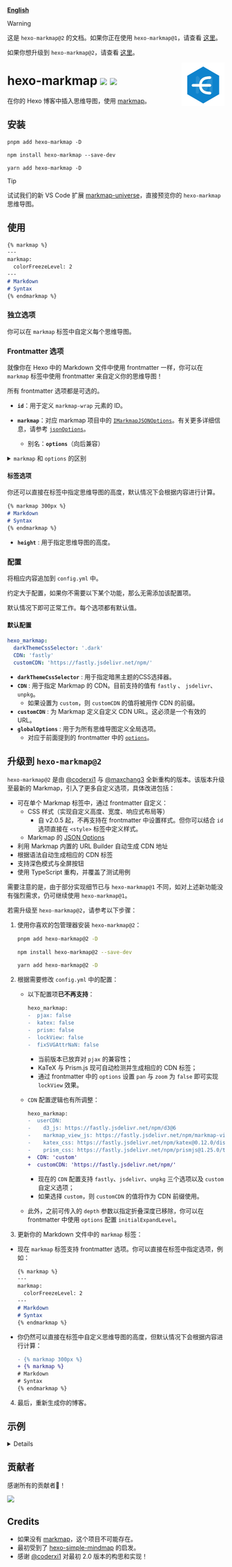 [**English**](./README.md)

> [!WARNING]
> 这是 `hexo-markmap@2` 的文档。如果你正在使用 `hexo-markmap@1`，请查看 [这里](https://github.com/markmap-universe/hexo-markmap/tree/legacy)。
>
> 如果你想升级到 `hexo-markmap@2`，请查看 [这里](#升级到-hexo-markmap-v2)。

<img src="https://raw.githubusercontent.com/markmap-universe/logo/master/hexo-markmap-logo.png" alt="Hexo logo" width="100" height="100" align="right" />

# hexo-markmap  <a href="https://npm.im/hexo-markmap"><img src="https://badgen.net/npm/v/hexo-markmap"></a> <a href="https://npm.im/hexo-markmap"><img src="https://badgen.net/npm/dm/hexo-markmap"></a>

在你的 Hexo 博客中插入思维导图，使用 [markmap](https://markmap.js.org/)。

## 安装

```
pnpm add hexo-markmap -D
```

```
npm install hexo-markmap --save-dev
```

```
yarn add hexo-markmap -D
```

> [!TIP]
> 试试我们的新 VS Code 扩展 [markmap-universe](https://marketplace.visualstudio.com/items?itemName=maxchang.vscode-markmap-universe)，直接预览你的 `hexo-markmap` 思维导图。

## 使用

```markdown
{% markmap %}
---
markmap:
  colorFreezeLevel: 2
---
# Markdown
# Syntax
{% endmarkmap %}
```

### 独立选项

你可以在 `markmap` 标签中自定义每个思维导图。

### Frontmatter 选项

就像你在 Hexo 中的 Markdown 文件中使用 frontmatter 一样，你可以在 `markmap` 标签中使用 frontmatter 来自定义你的思维导图！

所有 frontmatter 选项都是可选的。

- **`id`**：用于定义 `markmap-wrap` 元素的 ID。  

- **`markmap`**：对应 markmap 项目中的 [`IMarkmapJSONOptions`](https://markmap.js.org/api/interfaces/markmap-view.IMarkmapJSONOptions.html)。有关更多详细信息，请参考 [`jsonOptions`](https://markmap.js.org/docs/json-options#option-list)。
  - 别名：**`options`**（向后兼容）

<details>

<summary><code>markmap</code> 和 <code>options</code> 的区别</summary>

- **`markmap`（来自 markmap-lib）**  
 会被[预处理](https://github.com/markmap/markmap/blob/master/packages/markmap-lib/src/plugins/frontmatter/index.ts#L41)（将字符串转换为数组或数字），并优先覆盖 `options`。  
  - 例如，`color: 'red'` 会被转换为 `color: ['red']`，只有后者在 `markmap-view` 中有效。  
  - ✅ 推荐使用，以保持与 `markmap` 一致。

- **`options`（来自 markmap-universe）** 会被直接传递给 markmap-view。  
  - ❌ 不推荐使用，仅为向后兼容而保留。

</details>

#### 标签选项

你还可以直接在标签中指定思维导图的高度，默认情况下会根据内容进行计算。

```markdown
{% markmap 300px %}
# Markdown
# Syntax
{% endmarkmap %}
```

- **`height`** : 用于指定思维导图的高度。

### 配置

将相应内容追加到 `config.yml` 中。

约定大于配置，如果你不需要以下某个功能，那么无需添加该配置项。 

默认情况下即可正常工作。每个选项都有默认值。

#### 默认配置

```yaml
hexo_markmap:
  darkThemeCssSelector: '.dark'
  CDN: 'fastly'
  customCDN: 'https://fastly.jsdelivr.net/npm/'
```

- **`darkThemeCssSelector`** : 用于指定暗黑主题的CSS选择器。
- **`CDN`** : 用于指定 Markmap 的 CDN。目前支持的值有 `fastly` 、 `jsdelivr`、 `unpkg`。
  - 如果设置为 `custom`，则 `customCDN` 的值将被用作 CDN 的前缀。
- **`customCDN`** : 为 Markmap 定义自定义 CDN URL。这必须是一个有效的 URL。
- **`globalOptions`** : 用于为所有思维导图定义全局选项。  
  - 对应于前面提到的 frontmatter 中的 [`options`](#frontmatter-选项)。

## 升级到 `hexo-markmap@2`

`hexo-markmap@2` 是由 [@coderxi1](https://github.com/coderxi1/) 与 [@maxchang3](https://github.com/maxchang3/) 全新重构的版本。该版本升级至最新的 Markmap，引入了更多自定义选项，具体改进包括：

- 可在单个 Markmap 标签中，通过 frontmatter 自定义：
  - CSS 样式（实现自定义高度、宽度、响应式布局等）
    - 自 v2.0.5 起，不再支持在 frontmatter 中设置样式。但你可以结合 `id` 选项直接在 `<style>` 标签中定义样式。
  - Markmap 的 [JSON Options](https://markmap.js.org/docs/json-options#option-list)
- 利用 Markmap 内置的 URL Builder 自动生成 CDN 地址
- 根据语法自动生成相应的 CDN 标签
- 支持深色模式与全屏按钮
- 使用 TypeScript 重构，并覆盖了测试用例

需要注意的是，由于部分实现细节已与 `hexo-markmap@1` 不同，如对上述新功能没有强烈需求，仍可继续使用 `hexo-markmap@1`。

若需升级至 `hexo-markmap@2`，请参考以下步骤：

1. 使用你喜欢的包管理器安装 `hexo-markmap@2`：
    ```bash
    pnpm add hexo-markmap@2 -D
    ```
    ```bash
    npm install hexo-markmap@2 --save-dev
    ```
    ```bash
    yarn add hexo-markmap@2 -D
    ```
2. 根据需要修改 `config.yml` 中的配置：

   - 以下配置项**已不再支持**：
      ```diff
      hexo_markmap:
      -  pjax: false
      -  katex: false
      -  prism: false
      -  lockView: false
      -  fixSVGAttrNaN: false
      ```
      - 当前版本已放弃对 `pjax` 的兼容性；
      - KaTeX 与 Prism.js 现可自动检测并生成相应的 CDN 标签；
      - 通过 frontmatter 中的 `options` 设置 `pan` 与 `zoom` 为 `false` 即可实现 `lockView` 效果。

   - `CDN` 配置逻辑也有所调整：
      ```diff
      hexo_markmap:
      -  userCDN:
      -    d3_js: https://fastly.jsdelivr.net/npm/d3@6
      -    markmap_view_js: https://fastly.jsdelivr.net/npm/markmap-view@0.2.7
      -    katex_css: https://fastly.jsdelivr.net/npm/katex@0.12.0/dist/katex.min.css
      -    prism_css: https://fastly.jsdelivr.net/npm/prismjs@1.25.0/themes/prism.css
      +  CDN: 'custom'
      +  customCDN: 'https://fastly.jsdelivr.net/npm/'
      ```
      - 现在的 `CDN` 配置支持 `fastly`、`jsdelivr`、`unpkg` 三个选项以及 `custom` 自定义选项；
      - 如果选择 `custom`，则 `customCDN` 的值将作为 CDN 前缀使用。

   - 此外，之前可传入的 `depth` 参数以指定折叠深度已移除，你可以在 frontmatter 中使用 `options` 配置 `initialExpandLevel`。
3. 更新你的 Markdown 文件中的 `markmap` 标签：

  - 现在 `markmap` 标签支持 frontmatter 选项。你可以直接在标签中指定选项，例如：
    ```markdown
    {% markmap %}
    ---
    markmap:
      colorFreezeLevel: 2
    ---
    # Markdown
    # Syntax
    {% endmarkmap %}
    ```

  - 你仍然可以直接在标签中自定义思维导图的高度，但默认情况下会根据内容进行计算：
    ```diff
    - {% markmap 300px %}
    + {% markmap %}
    # Markdown
    # Syntax
    {% endmarkmap %}
    ```

4. 最后，重新生成你的博客。

## 示例

<details>

````markdown
{% markmap %}
---
markmap:
  colorFreezeLevel: 2
---

## Links

- [Website](https://markmap.js.org/)
- [GitHub](https://github.com/gera2ld/markmap)

## Related Projects

- [coc-markmap](https://github.com/gera2ld/coc-markmap) for Neovim
- [markmap-vscode](https://marketplace.visualstudio.com/items?itemName=gera2ld.markmap-vscode) for VSCode
- [eaf-markmap](https://github.com/emacs-eaf/eaf-markmap) for Emacs

## Features

Note that if blocks and lists appear at the same level, the lists will be ignored.

### Lists

- **strong** ~~del~~ *italic* ==highlight==
- `inline code`
- [x] checkbox
- Katex: $x = {-b \pm \sqrt{b^2-4ac} \over 2a}$ <!-- markmap: fold -->
  - [More Katex Examples](#?d=gist:af76a4c245b302206b16aec503dbe07b:katex.md)
- Now we can wrap very very very very long text based on `maxWidth` option
- Ordered list
  1. item 1
  2. item 2

### Blocks
<!-- 为了避免 hexo 将以下内容视为代码块，我们需要使用列表 -->
- ```js 
  console.log('hello, JavaScript')
  ```

| -      | Products | Price |
| ------ | -------- |
| Apple  | 4        |
| Banana | 2        |

- ![](https://markmap.js.org/favicon.png)
````
</details>

## 贡献者

感谢所有的贡献者🥰！

<a href="https://github.com/maxchang3/hexo-markmap/graphs/contributors">
  <img src="https://contrib.rocks/image?repo=maxchang3/hexo-markmap" />
</a>

## Credits

- 如果没有 [markmap](https://markmap.js.org/)，这个项目不可能存在。
- 最初受到了 [hexo-simple-mindmap](https://github.com/HunterXuan/hexo-simple-mindmap) 的启发。
- 感谢 [@coderxi1](https://github.com/coderxi1/) 对最初 2.0 版本的构思和实现！

